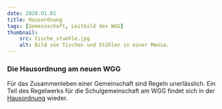 ```yaml
---
date: 2020.01.01
title: Hausordnung
tags: [Gemeinschaft, Leitbild des WGG]
thumbnail: 
    src: tische_stuehle.jpg
    alt: Bild von Tischen und Stühlen in einer Mensa.
---
```


<h3>
  Die Hausordnung am neuen WGG
</h3>
<p>
  Für das Zusammenleben einer Gemeinschaft sind Regeln unerlässlich. Ein Teil des Regelwerks für die Schulgemeinschaft am WGG findet sich in der 
  <a href="/documents/hausordnung.pdf" target = "_blank">Hausordnung</a>
  wieder.
</p>
